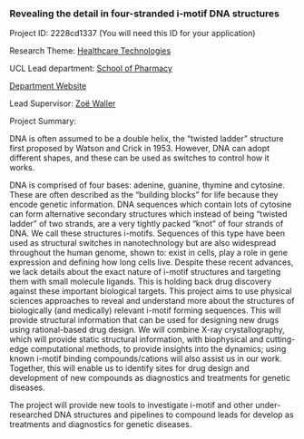 ### Revealing the detail in four-stranded i-motif DNA structures

Project ID: 2228cd1337
(You will need this ID for your application)

Research Theme: [Healthcare Technologies](../themes/healthcare-technologies.md)

UCL Lead department: [School of Pharmacy](../departments/school-of-pharmacy.md)

[Department Website](https://www.ucl.ac.uk/pharmacy)

Lead Supervisor: [Zoё Waller](https://profiles.ucl.ac.uk/78507)

Project Summary:

DNA is often assumed to be a double helix, the “twisted ladder” structure first proposed by Watson and Crick in 1953. However, DNA can adopt different shapes, and these can be used as switches to control how it works.

DNA is comprised of four bases: adenine, guanine, thymine and cytosine. These are often described as the “building blocks” for life because they encode genetic information. DNA sequences which contain lots of cytosine can form alternative secondary structures which instead of being “twisted ladder” of two strands, are a very tightly packed “knot” of four strands of DNA. We call these structures i-motifs. Sequences of this type have been used as structural switches in nanotechnology but are also widespread throughout the human genome, shown to: exist in cells, play a role in gene expression and defining how long cells live. Despite these recent advances, we lack details about the exact nature of i-motif structures and targeting them with small molecule ligands. This is holding back drug discovery against these important biological targets.
This project aims to use physical sciences approaches to reveal and understand more about the structures of biologically (and medically) relevant i-motif forming sequences. This will provide structural information that can be used for designing new drugs using rational-based drug design. We will combine X-ray crystallography, which will provide static structural information, with biophysical and cutting-edge computational methods, to provide insights into the dynamics; using known i-motif binding compounds/cations will also assist us in our work. Together, this will enable us to identify sites for drug design and development of new compounds as diagnostics and treatments for genetic diseases.

The project will provide new tools to investigate i-motif and other under-researched DNA structures and pipelines to compound leads for develop as treatments and diagnostics for genetic diseases.
